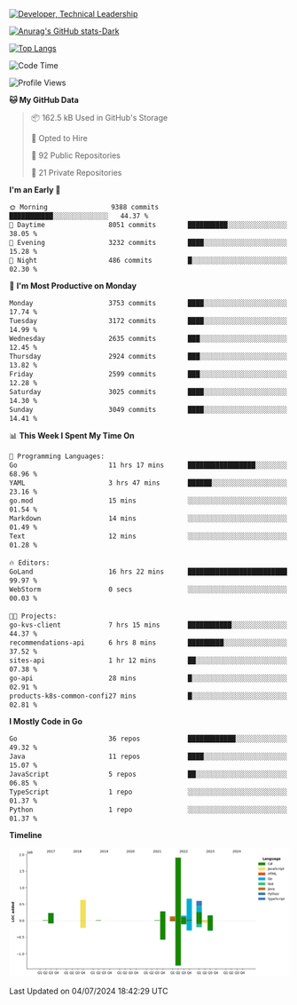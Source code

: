 <div>
  <a href="https://www.linkedin.com/in/arielpineiro/" target="_blank" rel="nofollow noopener noreferrer">
    <img src="https://img.shields.io/badge/-LinkedIn-%230077B5?style=for-the-badge&logo=linkedin&logoColor=white" alt="Developer, Technical Leadership" title="Ariel Piñeiro">
  </a>
</div>

[![Anurag's GitHub stats-Dark](https://github-readme-stats.vercel.app/api?username=arielsrv&show_icons=true&theme=dark#gh-dark-mode-only)](https://github.com/anuraghazra/github-readme-stats#gh-dark-mode-only)

[![Top Langs](https://github-readme-stats.vercel.app/api/top-langs/?username=arielsrv&layout=compact&langs_count=10&theme=dark#gh-dark-mode-only)](https://github.com/anuraghazra/github-readme-stats&theme=dark#gh-dark-mode-only)

<!--START_SECTION:waka-->
![Code Time](http://img.shields.io/badge/Code%20Time-997%20hrs%2030%20mins-blue)

![Profile Views](http://img.shields.io/badge/Profile%20Views-1-blue)

**🐱 My GitHub Data** 

> 📦 162.5 kB Used in GitHub's Storage 
 > 
> 💼 Opted to Hire
 > 
> 📜 92 Public Repositories 
 > 
> 🔑 21 Private Repositories 
 > 
**I'm an Early 🐤** 

```text
🌞 Morning                9388 commits        ███████████░░░░░░░░░░░░░░   44.37 % 
🌆 Daytime                8051 commits        ██████████░░░░░░░░░░░░░░░   38.05 % 
🌃 Evening                3232 commits        ████░░░░░░░░░░░░░░░░░░░░░   15.28 % 
🌙 Night                  486 commits         █░░░░░░░░░░░░░░░░░░░░░░░░   02.30 % 
```
📅 **I'm Most Productive on Monday** 

```text
Monday                   3753 commits        ████░░░░░░░░░░░░░░░░░░░░░   17.74 % 
Tuesday                  3172 commits        ████░░░░░░░░░░░░░░░░░░░░░   14.99 % 
Wednesday                2635 commits        ███░░░░░░░░░░░░░░░░░░░░░░   12.45 % 
Thursday                 2924 commits        ███░░░░░░░░░░░░░░░░░░░░░░   13.82 % 
Friday                   2599 commits        ███░░░░░░░░░░░░░░░░░░░░░░   12.28 % 
Saturday                 3025 commits        ████░░░░░░░░░░░░░░░░░░░░░   14.30 % 
Sunday                   3049 commits        ████░░░░░░░░░░░░░░░░░░░░░   14.41 % 
```


📊 **This Week I Spent My Time On** 

```text
💬 Programming Languages: 
Go                       11 hrs 17 mins      █████████████████░░░░░░░░   68.96 % 
YAML                     3 hrs 47 mins       ██████░░░░░░░░░░░░░░░░░░░   23.16 % 
go.mod                   15 mins             ░░░░░░░░░░░░░░░░░░░░░░░░░   01.54 % 
Markdown                 14 mins             ░░░░░░░░░░░░░░░░░░░░░░░░░   01.49 % 
Text                     12 mins             ░░░░░░░░░░░░░░░░░░░░░░░░░   01.28 % 

🔥 Editors: 
GoLand                   16 hrs 22 mins      █████████████████████████   99.97 % 
WebStorm                 0 secs              ░░░░░░░░░░░░░░░░░░░░░░░░░   00.03 % 

🐱‍💻 Projects: 
go-kvs-client            7 hrs 15 mins       ███████████░░░░░░░░░░░░░░   44.37 % 
recommendations-api      6 hrs 8 mins        █████████░░░░░░░░░░░░░░░░   37.52 % 
sites-api                1 hr 12 mins        ██░░░░░░░░░░░░░░░░░░░░░░░   07.38 % 
go-api                   28 mins             █░░░░░░░░░░░░░░░░░░░░░░░░   02.91 % 
products-k8s-common-confi27 mins             █░░░░░░░░░░░░░░░░░░░░░░░░   02.81 % 
```

**I Mostly Code in Go** 

```text
Go                       36 repos            ████████████░░░░░░░░░░░░░   49.32 % 
Java                     11 repos            ████░░░░░░░░░░░░░░░░░░░░░   15.07 % 
JavaScript               5 repos             ██░░░░░░░░░░░░░░░░░░░░░░░   06.85 % 
TypeScript               1 repo              ░░░░░░░░░░░░░░░░░░░░░░░░░   01.37 % 
Python                   1 repo              ░░░░░░░░░░░░░░░░░░░░░░░░░   01.37 % 
```



**Timeline**

![Lines of Code chart](https://raw.githubusercontent.com/arielsrv/arielsrv/main/assets/bar_graph.png)


 Last Updated on 04/07/2024 18:42:29 UTC
<!--END_SECTION:waka-->
